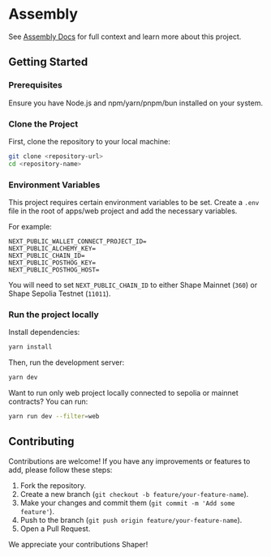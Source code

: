 # Assembly

See [Assembly Docs](https://docs.shape.network/building-on-shape/onchain-compatible/assembly) for full context and learn more about this project.

## Getting Started

### Prerequisites

Ensure you have Node.js and npm/yarn/pnpm/bun installed on your system.

### Clone the Project

First, clone the repository to your local machine:

```bash
git clone <repository-url>
cd <repository-name>
```

### Environment Variables

This project requires certain environment variables to be set. Create a `.env` file in the root of apps/web project and add the necessary variables.

For example:

```env
NEXT_PUBLIC_WALLET_CONNECT_PROJECT_ID=
NEXT_PUBLIC_ALCHEMY_KEY=
NEXT_PUBLIC_CHAIN_ID=
NEXT_PUBLIC_POSTHOG_KEY=
NEXT_PUBLIC_POSTHOG_HOST=
```

You will need to set `NEXT_PUBLIC_CHAIN_ID` to either Shape Mainnet (`360`) or Shape Sepolia Testnet (`11011`).

### Run the project locally

Install dependencies:

```bash
yarn install
```

Then, run the development server:

```bash
yarn dev
```

Want to run only web project locally connected to sepolia or mainnet contracts? You can run:

```bash
yarn run dev --filter=web
```

## Contributing

Contributions are welcome! If you have any improvements or features to add, please follow these steps:

1. Fork the repository.
2. Create a new branch (`git checkout -b feature/your-feature-name`).
3. Make your changes and commit them (`git commit -m 'Add some feature'`).
4. Push to the branch (`git push origin feature/your-feature-name`).
5. Open a Pull Request.

We appreciate your contributions Shaper!

